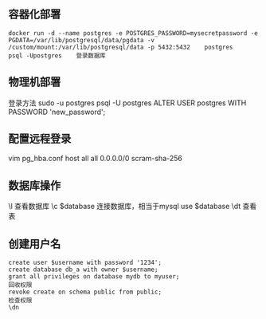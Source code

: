 
## 容器化部署
```
docker run -d --name postgres -e POSTGRES_PASSWORD=mysecretpassword -e PGDATA=/var/lib/postgresql/data/pgdata -v /custom/mount:/var/lib/postgresql/data -p 5432:5432	postgres
psql -Upostgres    登录数据库
```
## 物理机部署
登录方法
sudo -u postgres psql -U postgres
ALTER USER postgres WITH PASSWORD 'new_password';
## 配置远程登录
vim pg_hba.conf
host    all             all             0.0.0.0/0                       scram-sha-256

## 数据库操作
\l 查看数据库
\c $database 连接数据库，相当于mysql use $database
\dt 查看表

## 创建用户名
```
create user $username with password '1234';
create database db_a with owner $username;
grant all privileges on database mydb to myuser;
回收权限
revoke create on schema public from public;
检查权限
\dn

```

